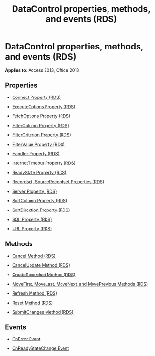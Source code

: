 ﻿---
title: DataControl properties, methods, and events (RDS)
TOCTitle: Properties, methods, and events
ms:assetid: 93590783-2102-534c-6639-212ae9d63fe0
ms:mtpsurl: https://msdn.microsoft.com/library/JJ249652(v=office.15)
ms:contentKeyID: 48546397
ms.date: 09/18/2015
mtps_version: v=office.15
---

# DataControl properties, methods, and events (RDS)

**Applies to**: Access 2013, Office 2013

## Properties

- [Connect Property (RDS)](connect-property-rds.md)

- [ExecuteOptions Property (RDS)](executeoptions-property-rds.md)

- [FetchOptions Property (RDS)](fetchoptions-property-rds.md)

- [FilterColumn Property (RDS)](filtercolumn-property-rds.md)

- [FilterCriterion Property (RDS)](filtercriterion-property-rds.md)

- [FilterValue Property (RDS)](filtervalue-property-rds.md)

- [Handler Property (RDS)](handler-property-rds.md)

- [InternetTimeout Property (RDS)](internettimeout-property-rds.md)

- [ReadyState Property (RDS)](readystate-property-rds.md)

- [Recordset, SourceRecordset Properties (RDS)](recordset-sourcerecordset-properties-rds.md)

- [Server Property (RDS)](server-property-rds.md)

- [SortColumn Property (RDS)](sortcolumn-property-rds.md)

- [SortDirection Property (RDS)](sortdirection-property-rds.md)

- [SQL Property (RDS)](https://msdn.microsoft.com/library/jj248989\(v=office.15\))

- [URL Property (RDS)](url-property-rds.md)

## Methods

- [Cancel Method (RDS)](cancel-method-rds.md)

- [CancelUpdate Method (RDS)](cancelupdate-method-rds.md)

- [CreateRecordset Method (RDS)](createrecordset-method-rds.md)

- [MoveFirst, MoveLast, MoveNext, and MovePrevious Methods (RDS)](movefirst-movelast-movenext-and-moveprevious-methods-rds.md)

- [Refresh Method (RDS)](refresh-method-rds.md)

- [Reset Method (RDS)](reset-method-rds.md)

- [SubmitChanges Method (RDS)](submitchanges-method-rds.md)

## Events

- [OnError Event](onerror-event-rds.md)

- [OnReadyStateChange Event](onreadystatechange-event-rds.md)

